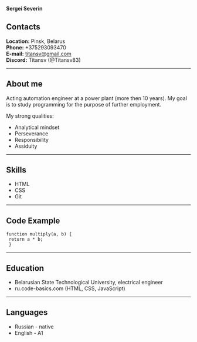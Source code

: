  **Sergei Severin**

## Contacts

**Location:** Pinsk, Belarus  
**Phone:** +375293093470  
**E-mail:** titansv@gmail.com  
**Discord:** Titansv (@Titansv83)
********

## About me  
Acting automation engineer at a power plant (more then 10 years).
My goal is to study programming for the purpose of further employment. 

My strong qualities:
* Analytical mindset
* Perseverance
* Responsibility
* Assiduity

***
## Skills
* HTML
* CSS
* Git

***
## Code Example
```
function multiply(a, b) { 
 return a * b;
 } ​
```
---
## Education
* Belarusian State Technological University, electrical engineer
* ru.code-basics.com (HTML, CSS, JavaScript)
***
## Languages
* Russian - native
* English - A1